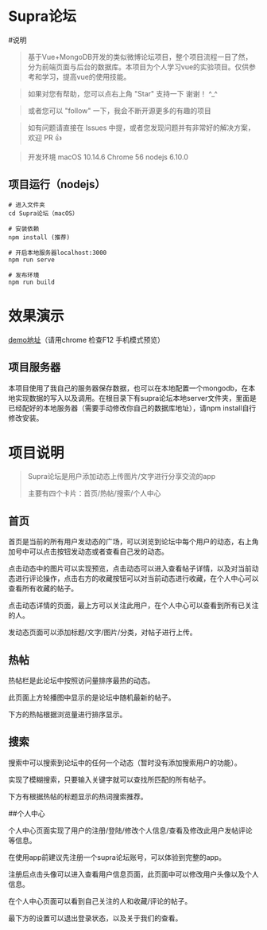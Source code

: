 # Supra论坛

#说明

> 基于Vue+MongoDB开发的类似微博论坛项目，整个项目流程一目了然，分为前端页面与后台的数据库。本项目为个人学习vue的实验项目。仅供参考和学习，提高vue的使用技能。

> 如果对您有帮助，您可以点右上角 "Star" 支持一下 谢谢！ ^_^

> 或者您可以 "follow" 一下，我会不断开源更多的有趣的项目

> 如有问题请直接在 Issues 中提，或者您发现问题并有非常好的解决方案，欢迎 PR 👍

> 开发环境 macOS 10.14.6 Chrome 56 nodejs 6.10.0

##  项目运行（nodejs）

```
# 进入文件夹
cd Supra论坛（macOS）

# 安装依赖
npm install (推荐)

# 开启本地服务器localhost:3000
npm run serve

# 发布环境
npm run build
```

# 效果演示

[demo地址](http://47.101.137.209:8888/#/)（请用chrome 检查F12 手机模式预览）

## 项目服务器

本项目使用了我自己的服务器保存数据，也可以在本地配置一个mongodb，在本地实现数据的写入以及调用。在根目录下有supra论坛本地server文件夹，里面是已经配好的本地服务器（需要手动修改你自己的数据库地址），请npm install自行修改安装。

# 项目说明

> Supra论坛是用户添加动态上传图片/文字进行分享交流的app
>
> 主要有四个卡片：首页/热帖/搜索/个人中心

## 首页

首页是当前的所有用户发动态的广场，可以浏览到论坛中每个用户的动态，右上角加号中可以点击按钮发动态或者查看自己发的动态。

点击动态中的图片可以实现预览，点击动态可以进入查看帖子详情，以及对当前动态进行评论操作，点击右方的收藏按钮可以对当前动态进行收藏，在个人中心可以查看所有收藏的帖子。

点击动态详情的页面，最上方可以关注此用户，在个人中心可以查看到所有已关注的人。

发动态页面可以添加标题/文字/图片/分类，对帖子进行上传。

## 热帖

热帖栏是此论坛中按照访问量排序最热的动态。

此页面上方轮播图中显示的是论坛中随机最新的帖子。

下方的热帖根据浏览量进行排序显示。

## 搜索

搜索中可以搜索到论坛中的任何一个动态（暂时没有添加搜索用户的功能）。

实现了模糊搜索，只要输入关键字就可以查找所匹配的所有帖子。

下方有根据热帖的标题显示的热词搜索推荐。

##个人中心

个人中心页面实现了用户的注册/登陆/修改个人信息/查看及修改此用户发帖评论等信息。

在使用app前建议先注册一个supra论坛账号，可以体验到完整的app。

注册后点击头像可以进入查看用户信息页面，此页面中可以修改用户头像以及个人信息。

在个人中心页面可以看到自己关注的人和收藏/评论的帖子。

最下方的设置可以退出登录状态，以及关于我们的查看。

